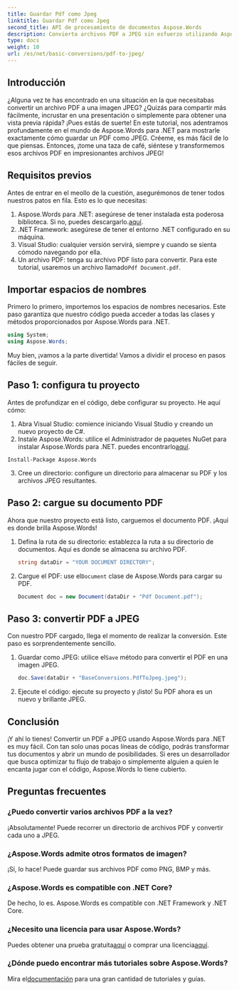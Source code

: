 ```yaml
---
title: Guardar Pdf como Jpeg
linktitle: Guardar Pdf como Jpeg
second_title: API de procesamiento de documentos Aspose.Words
description: Convierta archivos PDF a JPEG sin esfuerzo utilizando Aspose.Words para .NET. Siga nuestra guía detallada con ejemplos y preguntas frecuentes. Perfecto para desarrolladores y entusiastas.
type: docs
weight: 10
url: /es/net/basic-conversions/pdf-to-jpeg/
---
```

## Introducción

¿Alguna vez te has encontrado en una situación en la que necesitabas convertir un archivo PDF a una imagen JPEG? ¿Quizás para compartir más fácilmente, incrustar en una presentación o simplemente para obtener una vista previa rápida? ¡Pues estás de suerte! En este tutorial, nos adentramos profundamente en el mundo de Aspose.Words para .NET para mostrarle exactamente cómo guardar un PDF como JPEG. Créeme, es más fácil de lo que piensas. Entonces, ¡tome una taza de café, siéntese y transformemos esos archivos PDF en impresionantes archivos JPEG!

## Requisitos previos

Antes de entrar en el meollo de la cuestión, asegurémonos de tener todos nuestros patos en fila. Esto es lo que necesitas:

1. Aspose.Words para .NET: asegúrese de tener instalada esta poderosa biblioteca. Si no, puedes descargarlo.[aquí](https://releases.aspose.com/words/net/).
2. .NET Framework: asegúrese de tener el entorno .NET configurado en su máquina.
3. Visual Studio: cualquier versión servirá, siempre y cuando se sienta cómodo navegando por ella.
4.  Un archivo PDF: tenga su archivo PDF listo para convertir. Para este tutorial, usaremos un archivo llamado`Pdf Document.pdf`.

## Importar espacios de nombres

Primero lo primero, importemos los espacios de nombres necesarios. Este paso garantiza que nuestro código pueda acceder a todas las clases y métodos proporcionados por Aspose.Words para .NET.

```csharp
using System;
using Aspose.Words;
```

Muy bien, ¡vamos a la parte divertida! Vamos a dividir el proceso en pasos fáciles de seguir.

## Paso 1: configura tu proyecto

Antes de profundizar en el código, debe configurar su proyecto. He aquí cómo:

1. Abra Visual Studio: comience iniciando Visual Studio y creando un nuevo proyecto de C#.
2.  Instale Aspose.Words: utilice el Administrador de paquetes NuGet para instalar Aspose.Words para .NET. puedes encontrarlo[aquí](https://releases.aspose.com/words/net/).

```shell
Install-Package Aspose.Words
```

3. Cree un directorio: configure un directorio para almacenar su PDF y los archivos JPEG resultantes.

## Paso 2: cargue su documento PDF

Ahora que nuestro proyecto está listo, carguemos el documento PDF. ¡Aquí es donde brilla Aspose.Words!

1. Defina la ruta de su directorio: establezca la ruta a su directorio de documentos. Aquí es donde se almacena su archivo PDF.

    ```csharp
    string dataDir = "YOUR DOCUMENT DIRECTORY";
    ```

2.  Cargue el PDF: use el`Document` clase de Aspose.Words para cargar su PDF.

    ```csharp
    Document doc = new Document(dataDir + "Pdf Document.pdf");
    ```

## Paso 3: convertir PDF a JPEG

Con nuestro PDF cargado, llega el momento de realizar la conversión. Este paso es sorprendentemente sencillo.

1.  Guardar como JPEG: utilice el`Save` método para convertir el PDF en una imagen JPEG.

    ```csharp
    doc.Save(dataDir + "BaseConversions.PdfToJpeg.jpeg");
    ```

2. Ejecute el código: ejecute su proyecto y ¡listo! Su PDF ahora es un nuevo y brillante JPEG.

## Conclusión

¡Y ahí lo tienes! Convertir un PDF a JPEG usando Aspose.Words para .NET es muy fácil. Con tan solo unas pocas líneas de código, podrás transformar tus documentos y abrir un mundo de posibilidades. Si eres un desarrollador que busca optimizar tu flujo de trabajo o simplemente alguien a quien le encanta jugar con el código, Aspose.Words lo tiene cubierto.

## Preguntas frecuentes

### ¿Puedo convertir varios archivos PDF a la vez?
¡Absolutamente! Puede recorrer un directorio de archivos PDF y convertir cada uno a JPEG.

### ¿Aspose.Words admite otros formatos de imagen?
¡Sí, lo hace! Puede guardar sus archivos PDF como PNG, BMP y más.

### ¿Aspose.Words es compatible con .NET Core?
De hecho, lo es. Aspose.Words es compatible con .NET Framework y .NET Core.

### ¿Necesito una licencia para usar Aspose.Words?
 Puedes obtener una prueba gratuita[aquí](https://releases.aspose.com/) o comprar una licencia[aquí](https://purchase.aspose.com/buy).

### ¿Dónde puedo encontrar más tutoriales sobre Aspose.Words?
 Mira el[documentación](https://reference.aspose.com/words/net/) para una gran cantidad de tutoriales y guías.
